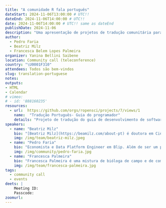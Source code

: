 ```yaml
---
title: "A comunidade R fala português"
dateStart: 2024-11-06T13:00:00 # UTC!!
dateEnd: 2024-11-06T14:00:00 # UTC!!
date: 2024-11-06T14:00:00 # UTC!! same as dateEnd
publishDate: 2024-11-06
description: "Uma apresentação de projetos de tradução comunitária para o português na comunidade R."
author:
  - Pedro Faria
  - Beatriz Milz
  - Francesca Belem Lopes Palmeira 
organizer: Yanina Bellini Saibene
location: Community call (teleconference)
country: "\U0001F310"
attendees: Todos são bem-vindos
slug: translation-portuguese
notes: 
outputs:
- HTML
- Calendar 
# vimeo:
# - id: '888160235'
resources:
  - url:  https://github.com/orgs/ropensci/projects/7/views/1
    name:  "Tradução Português- Guia do programador"
    details: "Projeto de tradução do guia de desenvolvimento de software rOpenSci para português."
speakers:  
  - name: "Beatriz Milz"
    bio: "[Beatriz Milz](https://beamilz.com/about-pt) é doutora em Ciência Ambiental e atualmente é pesquisadora de pós-doutorado na Universidade Federal do ABC (UFABC), Brasil. Ela é co-organizadora da [R-Ladies São Paulo](https://rladies-sp.org/) e está liderando o tradução voluntária pela comunidade da segunda edição do livro [R for Data Science into Portuguese](https://cienciadedatos.github.io/pt-r4ds/). Beatriz contribuiu para pacotes disponíveis no CRAN, como [dados](https://cienciadedatos.github.io/dados/), [odbr](https://hsvab.github.io/odbr/), e [geobr](https://ipeagit.github.io/geobr/index.html). Como membra da comunidade rOpenSci, ela revisou pacotes como [qualR](https://docs.ropensci.org/qualR/) e [frictionless](https://docs.ropensci.org/frictionless/), foi mentora na primeira turma do [rOpenSci Champions Program](https://ropensci.org/champions/) atua como [editora de revisão de software](https://ropensci.org/blog/2024/07/03/editors2024/)"
    img: /img/team/beatriz-milz.jpeg
  - name: "Pedro Faria"
    bio: "Economista e Data Platform Engineer em Blip. Além de ser um profissional experiente no mercado de dados, usando principalmente R, SQL, Python, Databricks e Apache Spark, Pedro também é apaixonado por open-source, e é autor de vários livros abertos como ["Introdução à linguagem R: seus fundamentos e sua prática"](https://pedro-faria.netlify.app/publications/book/introducao_linguagem_r/pt/), ["Introduction to pyspark"](https://pedro-faria.netlify.app/publications/book/introd-pyspark/en/), e ["Introduction to Zig: a project-based book"](https://pedro-faria.netlify.app/publications/book/zig-book/en/). Mais detalhes em: <https://pedro-faria.netlify.app/>"
    img: /img/community/pedro-faria.jpg
  - name: "Francesca Palmeira"
    bio: "Francesca Palmeira é uma mistura de bióloga de campo e de computador. Tem experiência em Ecologia Aplicada, Modelagem Ecológica e Biologia da Conservação. Trabalha com as linguagens R e BUGS. Presta serviços em análise e visualização de dados socioambientais e de biodiversidade por meio da [analisaR](https://analisar.github.io/). É coorganizadora das [RLadies Ribeirão Preto](https://www.meetup.com/rladies-ribeirao-preto/). Participa do [rOpenSci Champions Program 2023-2024](https://ropensci.org/blog/2024/02/15/champions-program-champions-2024/) e como parte deste treinamento está desenvolvendo o pacote [pcir (Potential for Conflict Index in R)](https://fblpalmeira.github.io/pcir/) para medir o potencial de conflito entre grupos de interesse."
    img: /img/team/francesca-palmeira.jpg
tags:
  - community call
  - events
deets: |
    Meeting ID:   
    Passcode: 
zoomurl: 
---
```




